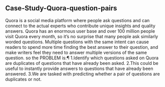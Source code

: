 ## Case-Study-Quora-question-pairs
Quora is a social media platform where people ask questions and can connect to the actual experts who contribute unique insights and quality answers. Quora has an enormous user base and over 100 million people visit Quora every month,
so it’s no surprise that many people ask similarly worded questions. Multiple questions with the same intent can cause readers to spend more time finding the best answer to their question, 
and make writers feel they need to answer multiple versions of the same question. so the PROBLEM is:¶ 
1.Identify which questions asked on Quora are duplicates of questions that have already been asked. 
2.This could be useful to instantly provide answers to questions that have already been answered. 
3.We are tasked with predicting whether a pair of questions are duplicates or not.
